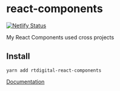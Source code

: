 # react-components

[![Netlify Status](https://api.netlify.com/api/v1/badges/82e3b4f4-dc0f-4e15-90c7-fca6c2a08c50/deploy-status)](https://app.netlify.com/sites/rtdigital-react-components/deploys)

My React Components used cross projects

## Install

```
yarn add rtdigital-react-components
```

[Documentation](https://rtdigital-react-components.netlify.com/)
